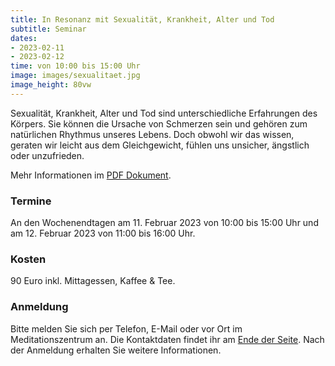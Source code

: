 ```yaml
---
title: In Resonanz mit Sexualität, Krankheit, Alter und Tod
subtitle: Seminar
dates:
- 2023-02-11
- 2023-02-12
time: von 10:00 bis 15:00 Uhr
image: images/sexualitaet.jpg
image_height: 80vw
---
```

Sexualität, Krankheit, Alter und Tod sind unterschiedliche Erfahrungen des Körpers. Sie können die
Ursache von Schmerzen sein und gehören zum natürlichen Rhythmus unseres Lebens. Doch
obwohl wir das wissen, geraten wir leicht aus dem Gleichgewicht, fühlen uns unsicher, ängstlich
oder unzufrieden.

Mehr Informationen im [PDF Dokument](seminar_sexualitaet.pdf).

### Termine

An den Wochenendtagen am 11. Februar 2023 von 10:00 bis 15:00 Uhr und am 12. Februar 2023 von 11:00 bis 16:00 Uhr.

### Kosten

90 Euro inkl. Mittagessen, Kaffee & Tee.

### Anmeldung

Bitte melden Sie sich per Telefon, E-Mail oder vor Ort im Meditationszentrum an. Die Kontaktdaten findet ihr am [Ende der Seite](#footer). Nach der Anmeldung erhalten Sie weitere Informationen.
